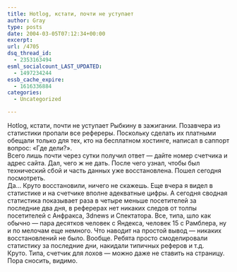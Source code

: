 ```yaml
---
title: Hotlog, кстати, почти не уступает
author: Gray
type: posts
date: 2004-03-05T07:12:34+00:00
excerpt:
url: /4705
dsq_thread_id:
  - 2353163494
esml_socialcount_LAST_UPDATED:
  - 1497234244
essb_cache_expire:
  - 1616336884
categories:
  - Uncategorized

---
```








Hotlog, кстати, почти не уступает Рыбкину в зажигании. Позавчера из статистики пропали все рефереры. Поскольку сделать их платными обещали только для тех, кто на бесплатном хостинге, написал в саппорт вопрос: &#171;Где дели?&#187;.  
Всего лишь почти через сутки получил ответ &#8212; дайте номер счетчика и адрес сайта. Дал, чего ж не дать. После чего узнал, чтобы был технический сбой и часть данных уже восстановлена. Пошел сегодня посмотреть.  
Да&#8230; Круто восстановили, ничего не скажешь. Еще вчера я видел в статистике и на счетчике вполне адекватные цифры. А сегодня сводная статистика показывает раза в четыре меньше посетителей за последние два дня, в реферерах нет никаких следов от толпы посетителей с Анфракса, 3dnews и Спектатора. Все, типа, шло как обычно &#8212; пара десятков человек с Яндекса, человек 15 с Рамблера, ну и по мелочам еще немного. Что наводит на простой вывод &#8212; никаких восстановлений не было. Вообще. Ребята просто смоделировали статистику за последние дни, накидали типичных реферов и т.д.  
Круто. Типа, счетчик для лохов &#8212; можно даже не ставить на страницу. Пора сносить, видимо.